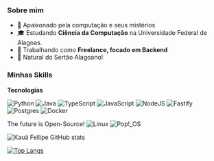 <h3>Sobre mim</h3>

- 🤔 Apaixonado pela computação e seus mistérios
- 🎓 Estudando **Ciência da Computação** na Universidade Federal de Alagoas.
- 💼 Trabalhando como **Freelance, focado em Backend**
- 🌵 Natural do Sertão Alagoano!

<h3>Minhas Skills</h3>

**Tecnologias**

![Python](https://img.shields.io/badge/python-3670A0?style=for-the-badge&logo=python&logoColor=ffdd54)
![Java](https://img.shields.io/badge/-Java-333333?style=flat&logo=Java&logoColor=007396)
![TypeScript](https://img.shields.io/badge/typescript-%23007ACC.svg?style=for-the-badge&logo=typescript&logoColor=white)
![JavaScript](https://img.shields.io/badge/-JavaScript-333333?style=flat&logo=javascript)
![NodeJS](https://img.shields.io/badge/node.js-6DA55F?style=for-the-badge&logo=node.js&logoColor=white)
![Fastify](https://img.shields.io/badge/fastify-%23000000.svg?style=for-the-badge&logo=fastify&logoColor=white)
![Postgres](https://img.shields.io/badge/postgres-%23316192.svg?style=for-the-badge&logo=postgresql&logoColor=white)
![Docker](https://img.shields.io/badge/docker-%230db7ed.svg?style=for-the-badge&logo=docker&logoColor=white)

The future is Open-Source!
![Linux](https://img.shields.io/badge/Linux-FCC624?style=for-the-badge&logo=linux&logoColor=black)
![Pop!\_OS](https://img.shields.io/badge/Pop!_OS-48B9C7?style=for-the-badge&logo=Pop!_OS&logoColor=white)


![Kauã Fellipe GitHub stats](https://github-readme-stats.vercel.app/api?username=Physis19&show_icons=true&theme=aura)
  
[![Top Langs](https://github-readme-stats.vercel.app/api/top-langs/?username=Physis19&theme=aura&layout=compact)](https://github.com/Physis19/github-readme-stats)
